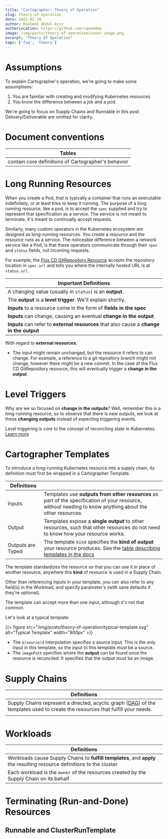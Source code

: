 ```yaml
---
title: "Cartographer: Theory of Operation"
slug: theory-of-operation
date: 2022-02-28
author: Rasheed Abdul-Aziz
authorLocation: https://github.com/squeedee
image: /img/posts/theory-of-operation/cover-image.png
excerpt: "Theory Of Operation"
tags: ['faq', 'theory']
---
```


# Assumptions

To explain Cartographer's operation, we're going to make some assumptions:

1. You are familiar with creating and modifying Kubernetes resources
2. You know the difference between a job and a pod.

We're going to focus on Supply Chains and Runnable in this post. Delivery/Deliverable are omitted for clarity.

# Document conventions

| Tables                                                     |
|------------------------------------------------------------|
| contain core definitions of Cartographer's behavior |

# Long Running Resources

When you create a Pod, that is typically a container that runs an executable indefinitely, or at least tries to keep it running.
The purpose of a long running resource, like a pod, is to accept the `spec` supplied and try to represent that specification
as a service. The service is not meant to terminate, it's meant to continually accept requests.

Similarly, many custom operators in the Kubernetes ecosystem are designed as long-running resources. You create a resource
and the resource runs as a service. The noticeable difference between a network service like a Pod, is that these operators
communicate through their `spec` and `status` fields, not incoming requests. 

For example, 
the [Flux CD GitRepository Resource](https://fluxcd.io/docs/components/source/gitrepositories/) accepts the repository
location in `spec.url` and tells you where the internally hosted URL is at `status.url`.

| Important Definitions                                                                     |
|-------------------------------------------------------------------------------------------|
| A changing value (usually in `status`) is an **output**.                                  |
| The **output** is a **level trigger**. We'll explain shortly.                             |
| **Inputs** to a resource come in the form of **fields in the spec**                       |  
| **Inputs** can change, causing an eventual **change in the output**                       |
| **Inputs** can refer to **external resources** that also cause a **change in the output** |

With regard to **external resources**:
* The input might remain unchanged, but the resource it refers to can change. For example, a reference to a git repository
  branch might not change, however there might be a new commit. In the case of the Flux CD GitRepository resource, this will
  eventually trigger a **change in the output**

# Level Triggers
Why are we so focused on **change in the outputs**? Well, remember this is a long-running resource, so to observe
that there is new outputs, we look at these **changing outputs** instead of expecting triggering events.

Level triggering is core to the concept of reconciling state in Kubernetes. [Learn more](https://hackernoon.com/level-triggering-and-reconciliation-in-kubernetes-1f17fe30333d)

# Cartographer Templates

To introduce a long-running Kubernetes resource into a supply chain, its definition must first be wrapped in a Cartographer Template.

| Definitions       |                                                                                                                                                                     |
|-------------------|---------------------------------------------------------------------------------------------------------------------------------------------------------------------|
| Inputs            | Templates use **outputs from other resources** as part of the specification of your resource, without needing to know anything about the other resources.           |
| Output            | Templates expose a **single output** to other resources, such that other resources do not need to know how your resource works.                                     |
| Outputs are Typed | The template `kind` specifies the **kind of output** your resource produces. See the [table describing templates in the docs](/docs/v0.2.0/architecture/#templates) |

The template standardizes the resource so that you can use it in place of another resource, anywhere this **kind** of resource
is used in a Supply Chain.

Other than referencing inputs in your template, you can also refer to any field(s) in the Workload, and specify parameter's
(with sane defaults if they're optional).

The template can accept more than one input, although it's not that common.

Let's look at a typical template:

{{< figure src="/img/posts/theory-of-operation/typical-template.svg" alt="Typical Template" width="800px" >}}

* The `$(source)$` interpolation specifies a source input. This is the only input in this template, so the input to this 
  template _must_ be a source. 
* The `imagePath` specifies where the **output** can be found once the resource is reconciled. It specifies that
  the output _must_ be an image.  


# Supply Chains

| Definitions                                                                                                                                                                           |
|---------------------------------------------------------------------------------------------------------------------------------------------------------------------------------------|
| Supply Chains represent a directed, acyclic graph ([DAG](https://en.wikipedia.org/wiki/Directed_acyclic_graph)) of the templates used to create the resources that fulfill your needs. |
                                                                                                                                                                  |

# Workloads

| Definitions                                                                                                             |
|-------------------------------------------------------------------------------------------------------------------------|
| Workloads cause Supply Chains to **fulfill templates**, and **apply** the resulting resource definitions to the cluster |
| Each workload is the `owner` of the resources created by the Supply Chain on its behalf |

# Terminating (Run-and-Done) Resources

## Runnable and ClusterRunTemplate
